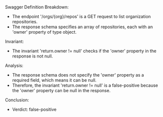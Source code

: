 Swagger Definition Breakdown:
- The endpoint '/orgs/{org}/repos' is a GET request to list organization repositories.
- The response schema specifies an array of repositories, each with an 'owner' property of type object.

Invariant:
- The invariant 'return.owner != null' checks if the 'owner' property in the response is not null.

Analysis:
- The response schema does not specify the 'owner' property as a required field, which means it can be null.
- Therefore, the invariant 'return.owner != null' is a false-positive because the 'owner' property can be null in the response.

Conclusion:
- Verdict: false-positive
